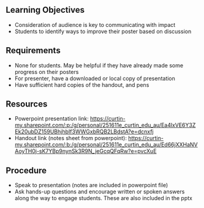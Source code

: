 ## Learning Objectives
- Consideration of audience is key to communicating with impact
- Students to identify ways to improve their poster based on discussion

## Requirements
- None for students. May be helpful if they have already made some progress on their posters
- For presenter, have a downloaded or local copy of presentation
- Have sufficient hard copies of the handout, and pens

## Resources
- Powerpoint presentation link: https://curtin-my.sharepoint.com/:p:/g/personal/251611e_curtin_edu_au/Ea4lxVE6Y3ZEk20ubDZ159UBhjhbIf3WWGxbRQB2LBdstA?e=dcnxfj
- Handout link (notes sheet from powerpoint): https://curtin-my.sharepoint.com/:b:/g/personal/251611e_curtin_edu_au/Ed66jXXHaNVAoyTH0j-sK7YBp9nynSk3R9N_jeGcqQFqRw?e=pvcXuE

## Procedure
- Speak to presentation (notes are included in powerpoint file)
- Ask hands-up questions and encourage written or spoken answers along the way to engage students. These are also included in the pptx
